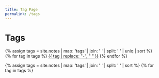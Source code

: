 ```yaml
---
title: Tag Page
permalink: /tags
---
```


<div class = "tags">	
	<h1>Tags</h1>
	<p>
	 {% assign tags = site.notes | map: 'tags' | join: ' '  | split: ' ' | uniq | sort %}
	 {% for tag in tags %}
		<a class="tag" href="#{{tag}}" target="_self">{{ tag | replace: "-", "&nbsp;" }}</a>
	 {% endfor %}
	
<main>
	    {% assign tags =  site.notes | map: 'tags' | join: ' '  | split: ' ' | sort %}
    	{% for tag in tags %}
			<p style="min-height: 100vh;">
			<h2 id="{{ tag }}">{{ tag | captalize }}</h2>
			<p style="min-height: 1vh;">
			{%- for note in site.notes -%}
				{%- if note.tags contains tag -%}
					<ul class = "internal-link"><li style="padding-bottom: 0.6em; list-style: none;">
					        <a href="{{note.url}}" target="_self">{{ note.title }}</a>
					</li></ul>
				{%- endif -%}
			{%- endfor -%}
		<a href="#" target="_self">All Tags</a>
		{%- endfor -%}
    <br/>
    <br/>
</main>